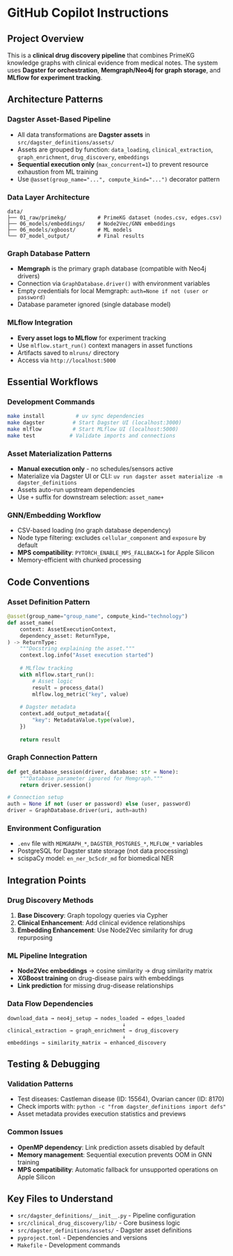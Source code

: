 # GitHub Copilot Instructions

## Project Overview

This is a **clinical drug discovery pipeline** that combines PrimeKG knowledge graphs with clinical evidence from medical notes. The system uses **Dagster for orchestration**, **Memgraph/Neo4j for graph storage**, and **MLflow for experiment tracking**.

## Architecture Patterns

### Dagster Asset-Based Pipeline
- All data transformations are **Dagster assets** in `src/dagster_definitions/assets/`
- Assets are grouped by function: `data_loading`, `clinical_extraction`, `graph_enrichment`, `drug_discovery`, `embeddings`
- **Sequential execution only** (`max_concurrent=1`) to prevent resource exhaustion from ML training
- Use `@asset(group_name="...", compute_kind="...")` decorator pattern

### Data Layer Architecture
```
data/
├── 01_raw/primekg/          # PrimeKG dataset (nodes.csv, edges.csv)
├── 06_models/embeddings/    # Node2Vec/GNN embeddings
├── 06_models/xgboost/       # ML models
└── 07_model_output/         # Final results
```

### Graph Database Pattern
- **Memgraph** is the primary graph database (compatible with Neo4j drivers)
- Connection via `GraphDatabase.driver()` with environment variables
- Empty credentials for local Memgraph: `auth=None if not (user or password)`
- Database parameter ignored (single database model)

### MLflow Integration
- **Every asset logs to MLflow** for experiment tracking
- Use `mlflow.start_run()` context managers in asset functions
- Artifacts saved to `mlruns/` directory
- Access via `http://localhost:5000`

## Essential Workflows

### Development Commands
```bash
make install          # uv sync dependencies
make dagster         # Start Dagster UI (localhost:3000)
make mlflow          # Start MLflow UI (localhost:5000)
make test           # Validate imports and connections
```

### Asset Materialization Patterns
- **Manual execution only** - no schedules/sensors active
- Materialize via Dagster UI or CLI: `uv run dagster asset materialize -m dagster_definitions`
- Assets auto-run upstream dependencies
- Use `+` suffix for downstream selection: `asset_name+`

### GNN/Embedding Workflow
- CSV-based loading (no graph database dependency)
- Node type filtering: excludes `cellular_component` and `exposure` by default
- **MPS compatibility**: `PYTORCH_ENABLE_MPS_FALLBACK=1` for Apple Silicon
- Memory-efficient with chunked processing

## Code Conventions

### Asset Definition Pattern
```python
@asset(group_name="group_name", compute_kind="technology")
def asset_name(
    context: AssetExecutionContext,
    dependency_asset: ReturnType,
) -> ReturnType:
    """Docstring explaining the asset."""
    context.log.info("Asset execution started")
    
    # MLflow tracking
    with mlflow.start_run():
        # Asset logic
        result = process_data()
        mlflow.log_metric("key", value)
    
    # Dagster metadata
    context.add_output_metadata({
        "key": MetadataValue.type(value),
    })
    
    return result
```

### Graph Connection Pattern
```python
def get_database_session(driver, database: str = None):
    """Database parameter ignored for Memgraph."""
    return driver.session()

# Connection setup
auth = None if not (user or password) else (user, password)
driver = GraphDatabase.driver(uri, auth=auth)
```

### Environment Configuration
- `.env` file with `MEMGRAPH_*`, `DAGSTER_POSTGRES_*`, `MLFLOW_*` variables
- PostgreSQL for Dagster state storage (not data processing)
- scispaCy model: `en_ner_bc5cdr_md` for biomedical NER

## Integration Points

### Drug Discovery Methods
1. **Base Discovery**: Graph topology queries via Cypher
2. **Clinical Enhancement**: Add clinical evidence relationships  
3. **Embedding Enhancement**: Use Node2Vec similarity for drug repurposing

### ML Pipeline Integration
- **Node2Vec embeddings** → cosine similarity → drug similarity matrix
- **XGBoost training** on drug-disease pairs with embeddings
- **Link prediction** for missing drug-disease relationships

### Data Flow Dependencies
```
download_data → neo4j_setup → nodes_loaded → edges_loaded
                                     ↓
clinical_extraction → graph_enrichment → drug_discovery
                                     ↓
embeddings → similarity_matrix → enhanced_discovery
```

## Testing & Debugging

### Validation Patterns
- Test diseases: Castleman disease (ID: 15564), Ovarian cancer (ID: 8170)
- Check imports with: `python -c "from dagster_definitions import defs"`
- Asset metadata provides execution statistics and previews

### Common Issues
- **OpenMP dependency**: Link prediction assets disabled by default
- **Memory management**: Sequential execution prevents OOM in GNN training
- **MPS compatibility**: Automatic fallback for unsupported operations on Apple Silicon

## Key Files to Understand

- `src/dagster_definitions/__init__.py` - Pipeline configuration
- `src/clinical_drug_discovery/lib/` - Core business logic
- `src/dagster_definitions/assets/` - Dagster asset definitions
- `pyproject.toml` - Dependencies and versions
- `Makefile` - Development commands